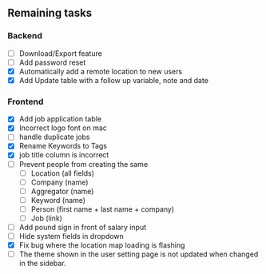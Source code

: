 ## Remaining tasks
### Backend
* [ ] Download/Export feature
* [ ] Add password reset
* [X] Automatically add a remote location to new users
* [X] Add Update table with a follow up variable, note and date

### Frontend
* [X] Add job application table
* [X] Incorrect logo font on mac
* [ ] handle duplicate jobs
* [X] Rename Keywords to Tags
* [X] job title column is incorrect
* [ ] Prevent people from creating the same
  * [ ] Location (all fields)
  * [ ] Company (name)
  * [ ] Aggregator (name)
  * [ ] Keyword (name)
  * [ ] Person (first name + last name + company)
  * [ ] Job (link)
* [ ] Add pound sign in front of salary input
* [ ] Hide system fields in dropdown
* [X] Fix bug where the location map loading is flashing
* [ ] The theme shown in the user setting page is not updated when changed in the sidebar.